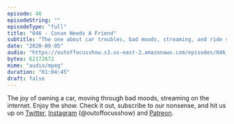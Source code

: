```yaml
---
episode: 46
episodeString: ""
episodeType: "full"
title: "046 - Conan Needs A Friend"
subtitle: "The one about car troubles, bad moods, streaming, and ride shares." 
date: "2020-09-05"
audio: "https://outoffocusshow.s3.us-east-2.amazonaws.com/episodes/046_Conan-Needs-A-Friend.mp3"
bytes: 62172672
mime: "audio/mpeg"
duration: "01:04:45"
draft: false
---
```


The joy of owning a car, moving through bad moods, streaming on the internet. Enjoy the show. 
Check it out, subscribe to our nonsense, and hit us up on [Twitter][twit], [Instagram][insta] (\@outoffocusshow) and [Patreon][patreon].

[twit]: https://twitter.com/outoffocusshow
[insta]: https://instagram.com/outoffocusshow
[patreon]: https://www.patreon.com/outoffocusshow
